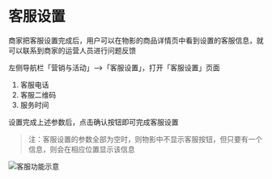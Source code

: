 # 客服设置

商家把客服设置完成后，用户可以在物影的商品详情页中看到设置的客服信息，就可以联系到商家的运营人员进行问题反馈

左侧导航栏「营销与活动」--&gt;「客服设置」，打开「客服设置」页面

1. 客服电话
2. 客服二维码
3. 服务时间

设置完成上述参数后，点击确认按钮即可完成客服设置 

> 注：客服设置的参数全部为空时，则物影中不显示客服按钮，但只要有一个信息，则会在相应位置显示该信息

![&#x5BA2;&#x670D;&#x529F;&#x80FD;&#x793A;&#x610F;](http://md.stringon.com/img/hltP0O.png)

